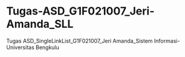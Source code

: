 # Tugas-ASD_G1F021007_Jeri-Amanda_SLL
Tugas ASD_SingleLinkList_G1F021007_Jeri Amanda_Sistem Informasi-Universitas Bengkulu

